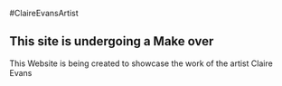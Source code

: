 #ClaireEvansArtist

## This site is undergoing a Make over

This Website is being created to showcase the work of the artist Claire Evans
